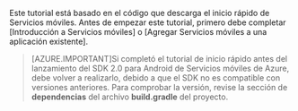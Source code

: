Este tutorial está basado en el código que descarga el inicio rápido de Servicios móviles. Antes de empezar este tutorial, primero debe completar [Introducción a Servicios móviles] o [Agregar Servicios móviles a una aplicación existente].

> [AZURE.IMPORTANT]Si completó el tutorial de inicio rápido antes del lanzamiento del SDK 2.0 para Android de Servicios móviles de Azure, debe volver a realizarlo, debido a que el SDK no es compatible con versiones anteriores. Para comprobar la versión, revise la sección de **dependencias** del archivo **build.gradle** del proyecto.


<!-- URLs. 
[Introducción a Servicios móviles]: ../articles/mobile-services-android-get-started.md
[Agregar Servicios móviles a una aplicación existente]: ../articles/mobile-services-android-get-started-data.md
-->

<!---HONumber=Oct15_HO3-->

